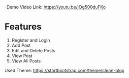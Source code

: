 
-Demo Video Link:
https://youtu.be/jOg500duFKo


# Features
  1. Register and Login
  2. Add Post
  3. Edit and Delete Posts 
  4. View Post
  5. View All Posts


Used Theme: https://startbootstrap.com/theme/clean-blog
